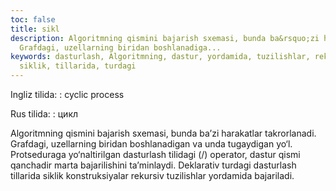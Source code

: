 ```yaml
---
toc: false
title: sikl
description: Algoritmning qismini bajarish sxemasi, bunda ba&rsquo;zi harakatlar takrorlanadi.
  Grafdagi, uzellarning biridan boshlanadiga...
keywords: dasturlash, Algoritmning, dastur, yordamida, tuzilishlar, rekursiv, konstruksiyalar,
  siklik, tillarida, turdagi
---
```


Ingliz tilida:
:   cyclic process

Rus tilida:
:   цикл

Algoritmning qismini bajarish sxemasi, bunda ba’zi harakatlar takrorlanadi. Grafdagi, uzellarning biridan boshlanadigan va unda tugaydigan yo‘l. Protseduraga yo‘naltirilgan dasturlash tilidagi (/) operator, dastur qismi qanchadir marta bajarilishini ta’minlaydi. Deklarativ turdagi dasturlash tillarida siklik konstruksiyalar rekursiv tuzilishlar yordamida bajariladi.
